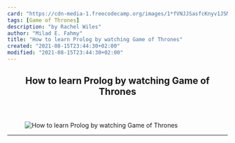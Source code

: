```yaml
---
card: "https://cdn-media-1.freecodecamp.org/images/1*fVNJJSasfcKnyv1JSM2B_g.jpeg"
tags: [Game of Thrones]
description: "by Rachel Wiles"
author: "Milad E. Fahmy"
title: "How to learn Prolog by watching Game of Thrones"
created: "2021-08-15T23:44:30+02:00"
modified: "2021-08-15T23:44:30+02:00"
---
```

<div class="site-wrapper">
<main id="site-main" class="site-main outer">
<div class="inner">
<article class="post-full post tag-game-of-thrones tag-artificial-intelligence tag-programming tag-coding tag-tech ">
<header class="post-full-header">
<h1 class="post-full-title">How to learn Prolog by watching Game of Thrones</h1>
</header>
<figure class="post-full-image">
<picture>
<source media="(max-width: 700px)" sizes="1px" srcset="data:image/gif;base64,R0lGODlhAQABAIAAAAAAAP///yH5BAEAAAAALAAAAAABAAEAAAIBRAA7 1w">
<source media="(min-width: 701px)" sizes="(max-width: 800px) 400px,
(max-width: 1170px) 700px,
1400px" srcset="https://cdn-media-1.freecodecamp.org/images/1*fVNJJSasfcKnyv1JSM2B_g.jpeg 300w,
https://cdn-media-1.freecodecamp.org/images/1*fVNJJSasfcKnyv1JSM2B_g.jpeg 600w,
https://cdn-media-1.freecodecamp.org/images/1*fVNJJSasfcKnyv1JSM2B_g.jpeg 1000w,
https://cdn-media-1.freecodecamp.org/images/1*fVNJJSasfcKnyv1JSM2B_g.jpeg 2000w">
<img onerror="this.style.display='none'" src="https://cdn-media-1.freecodecamp.org/images/1*fVNJJSasfcKnyv1JSM2B_g.jpeg" alt="How to learn Prolog by watching Game of Thrones">
</picture>
</figure>
<section class="post-full-content">
<div class="post-content medium-migrated-article">
</div>
<hr>
</section>
</article>
</div>
</main>
</div>
<!-- Google Tag Manager (noscript) -->
<!-- End Google Tag Manager (noscript) -->

